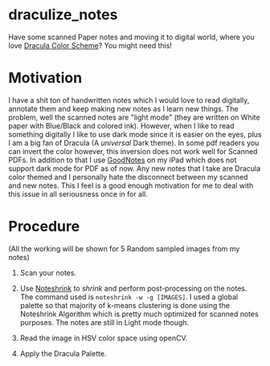 # draculize_notes
Have some scanned Paper notes and moving it to digital world, where you love [Dracula Color Scheme](https://draculatheme.com/)? You might need this!

# Motivation

I have a shit ton of handwritten notes which I would love to read digitally, annotate them and keep making new notes as I learn new things. The problem,
well the scanned notes are "light mode" (they are written on White paper with Blue/Black and colored ink). However, when I like to read something digitally
I like to use dark mode since it is easier on the eyes, plus I am a big fan of Dracula (A *universal* Dark theme). 
In some pdf readers you can invert the color however, this inversion does not work well for Scanned PDFs. In addition to that I use 
[GoodNotes](https://www.goodnotes.com/) on my iPad which does not support dark mode for PDF as of now. Any new notes that I take are Dracula color themed
and I personally hate the disconnect between my scanned and new notes. This I feel is a good enough motivation for me to deal with this issue in all
seriousness once in for all.

# Procedure

(All the working will be shown for 5 Random sampled images from my notes)

1. Scan your notes. 

2. Use [Noteshrink](https://github.com/mzucker/noteshrink) to *shrink* and perform post-processing on the notes. 
The command used is `noteshrink -w -g [IMAGES]`. I used a global palette so that majority of k-means clustering is done using the Noteshrink Algorithm
which is pretty much optimized for scanned notes purposes. The notes are still in Light mode though.

3. Read the image in HSV color space using openCV.

4. Apply the Dracula Palette.

